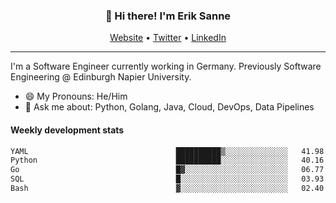 <h3 align="center">👋 Hi there! I'm Erik Sanne</h3>
<p align="center">
  <a href="https://eriksanne.com">Website</a> •
  <a href="https://twitter.com/ErikKonradSanne">Twitter</a> •
  <a href="https://www.linkedin.com/in/eriksanne/">LinkedIn</a>
</p>

---
I'm a Software Engineer currently working in Germany. Previously Software Engineering @ Edinburgh Napier University.

- 😄 My Pronouns: He/Him
- 💬 Ask me about: Python, Golang, Java, Cloud, DevOps, Data Pipelines

<h4>Weekly development stats</h4>
<!--START_SECTION:waka-->

```txt
YAML                                 ██████████▒░░░░░░░░░░░░░░   41.98 %
Python                               ██████████░░░░░░░░░░░░░░░   40.16 %
Go                                   █▓░░░░░░░░░░░░░░░░░░░░░░░   06.77 %
SQL                                  █░░░░░░░░░░░░░░░░░░░░░░░░   03.93 %
Bash                                 ▓░░░░░░░░░░░░░░░░░░░░░░░░   02.40 %
```

<!--END_SECTION:waka-->
